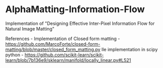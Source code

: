 # AlphaMatting-Information-Flow
Implementation of "Designing Effective Inter-Pixel Information Flow for Natural Image Matting"


References - 
Implementation of Closed form matting - https://github.com/MarcoForte/closed-form-matting/blob/master/closed_form_matting.py
lle implementation in scipy python - https://github.com/scikit-learn/scikit-learn/blob/7b136e9/sklearn/manifold/locally_linear.py#L521
